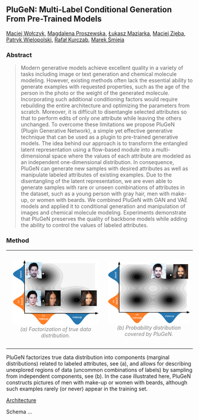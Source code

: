 ## PluGeN: Multi-Label Conditional Generation From Pre-Trained Models

[Maciej Wołczyk](https://scholar.google.com/citations?user=f6Xi7aoAAAAJ), [Magdalena Proszewska](https://scholar.google.com/citations?user=f6Xi7aoAAAAJ), [Łukasz Maziarka](https://scholar.google.com/citations?user=f6Xi7aoAAAAJ), [Maciej Zięba](https://scholar.google.com/citations?user=f6Xi7aoAAAAJ), [Patryk Wielopolski](https://scholar.google.com/citations?user=f6Xi7aoAAAAJ), [Rafał Kurczab](), [Marek Śmieja](https://scholar.google.com/citations?user=f6Xi7aoAAAAJ)

### Abstract 
> Modern generative models achieve excellent quality in a variety of tasks including image or text generation and chemical molecule modeling. However, existing methods often lack the essential ability to generate examples with requested properties, such as the age of the person in the photo or the weight of the generated molecule. Incorporating such additional conditioning factors would require rebuilding the entire architecture and optimizing the parameters from scratch. Moreover, it is difficult to disentangle selected attributes so that to perform edits of only one attribute while leaving the others unchanged. To overcome these limitations we propose PluGeN (Plugin Generative Network), a simple yet effective generative technique that can be used as a plugin to pre-trained generative models. The idea behind our approach is to transform the entangled latent representation using a flow-based module into a multi-dimensional space where the values of each attribute are modeled as an independent one-dimensional distribution. In consequence, PluGeN can generate new samples with desired attributes as well as manipulate labeled attributes of existing examples. Due to the disentangling of the latent representation, we are even able to generate samples with rare or unseen combinations of attributes in the dataset, such as a young person with gray hair, men with make-up, or women with beards. We combined PluGeN with GAN and VAE models and applied it to conditional generation and manipulation of images and chemical molecule modeling. Experiments demonstrate that PluGeN preserves the quality of backbone models while adding the ability to control the values of labeled attributes.

### Method

<table><tr>
<td> 
  <p align="center" style="padding: 10px">
    <img alt="Forwarding" src="assets/img/PluGEN_2D_9_mod3.png">
    <br>
    <em style="color: grey">(a) Factorization of true data distribution.</em>
  </p> 
</td>
<td> 
  <p align="center">
    <img alt="Routing" src="assets/img/PluGEN_2D_8_mod3.png">
    <br>
    <em style="color: grey">(b) Probability distribution covered by PluGeN.</em>
  </p> 
</td>
</tr></table>

PluGeN factorizes true data distribution into components (marginal distributions) related to labeled attributes, see
(a), and allows for describing unexplored regions of data (uncommon combinations of labels) by sampling from independent
components, see (b). In the case illustrated here, PluGeN constructs pictures of men with make-up or women with beards,
although such examples rarely (or never) appear in the training set.

[Architecture](assets/img/schemat5.png)

Schema ...


